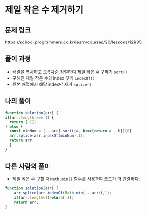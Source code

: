 # 제일 작은 수 제거하기

## 문제 링크
https://school.programmers.co.kr/learn/courses/30/lessons/12935
<br>

## 풀이 과정
- 배열을 복사하고 오름차순 정렬하여 제일 작은 수 구하기 `sort()`
- 구해진 제일 작은 수의 index 찾기 `indexOf()`
- 원본 배열에서 해당 index만 제거  `splice()`

## 나의 풀이

```js
function solution(arr) {
if(arr.length === 1) {
  return [-1];
} else {
  const minNum = [...arr].sort((a, b)=>{return a - b})[0]
  arr.splice(arr.indexOf(minNum),1);
  return arr; 
  }
}
```

## 다른 사람의 풀이
- 제일 작은 수 구할 때 `Math.min()` 함수를 사용하여 코드가 더 간결하다.
```js
function solution(arr) {
    arr.splice(arr.indexOf(Math.min(...arr)),1);
    if(arr.length<1)return[-1];
    return arr;
}
```
